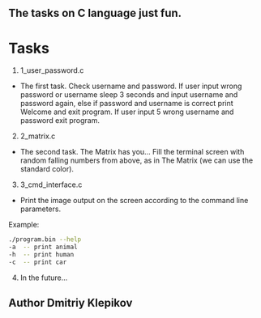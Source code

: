 ## The tasks on C language just fun.

# Tasks

1. 1_user_password.c
- The first task. Check username and password. If user input wrong password or username sleep 3 seconds and input username and password again, else if password and username is correct print Welcome and exit program. If user input 5 wrong username and password exit program.

2. 2_matrix.c
- The second task. The Matrix has you... Fill the terminal screen with random falling numbers from above, as in The Matrix (we can use the standard color).

3. 3_cmd_interface.c
- Print the image output on the screen according to the command line parameters.

Example:

```bash
./program.bin --help
-a  -- print animal
-h  -- print human
-c  -- print car
```
4. In the future... 

## Author Dmitriy Klepikov

